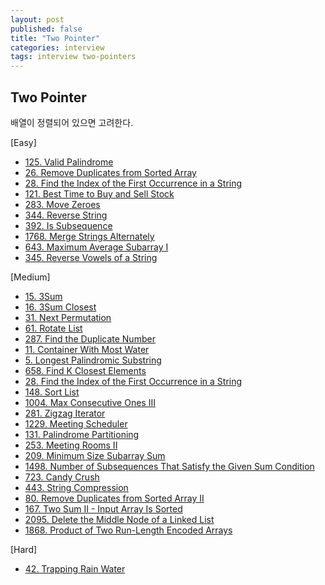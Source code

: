 ```yaml
---
layout: post
published: false
title: "Two Pointer"
categories: interview
tags: interview two-pointers
---
```


## Two Pointer

배열이 정렬되어 있으면 고려한다.

[Easy]
- [125. Valid Palindrome](/interview/2023/05/21/valid-palindrome/)
- [26. Remove Duplicates from Sorted Array](/interview/2023/05/21/remove-duplicates-from-sorted-array/)
- [28. Find the Index of the First Occurrence in a String](/interview/2023/05/01/find-the-index-of-the-first-occurrence-in-a-string/)
- [121. Best Time to Buy and Sell Stock](/interview/2023/05/21/best-time-to-buy-and-sell-stock/)
- [283. Move Zeroes](/interview/2023/05/21/move-zeroes/)
- [344. Reverse String](/interview/2023/05/21/reverse-string/)
- [392. Is Subsequence](/interview/2023/05/21/is-subsequence/)
- [1768. Merge Strings Alternately](/interview/2023/05/21/merge-strings-alternately/)
- [643. Maximum Average Subarray I](/interview/2023/05/21/maximum-average-subarray-i/)
- [345. Reverse Vowels of a String](/interview/2023/05/22/reverse-vowels-of-a-string/)

[Medium]
- [15. 3Sum](/interview/2023/05/21/3sum/)
- [16. 3Sum Closest](/interview/2023/05/21/3sum-closest/)
- [31. Next Permutation](/interview/2023/05/08/next-permutation/)
- [61. Rotate List](/interview/2023/05/21/rotate-list/)
- [287. Find the Duplicate Number](/interview/2023/05/01/find-the-duplicate-number/)
- [11. Container With Most Water](/interview/2023/05/21/container-with-most-water/)
- [5. Longest Palindromic Substring](/interview/2023/05/21/longest-palindromic-substring)
- [658. Find K Closest Elements](problems/2023-05-21-find-k-closest-elements.md)
- [28. Find the Index of the First Occurrence in a String](/interview/2023/05/21/find-the-index-of-the-first-occurrence-in-a-string/)
- [148. Sort List](/interview/2023/05/21/sort-list/)
- [1004. Max Consecutive Ones III](/interview/2023/05/21/max-consecutive-ones-iii/)
- [281. Zigzag Iterator](/interview/2023/05/21/zigzag-iterator/)
- [1229. Meeting Scheduler](/interview/2023/05/21/meeting-scheduler/)
- [131. Palindrome Partitioning](/interview/2023/05/21/palindrome-partitioning/)
- [253. Meeting Rooms II](/interview/2023/04/18/meeting-rooms-ii/)
- [209. Minimum Size Subarray Sum](/interview/2023/05/21/minimum-size-subarray-sum/)
- [1498. Number of Subsequences That Satisfy the Given Sum Condition](/interview/2023/05/21/number-of-subsequences-that-satisfy-the-given-sum-condition/)
- [723. Candy Crush](/interview/2023/05/21/candy-crush/)
- [443. String Compression](/interview/2023/05/21/string-compression/)
- [80. Remove Duplicates from Sorted Array II](/interview/2023/05/21/remove-duplicates-from-sorted-array-ii/)
- [167. Two Sum II - Input Array Is Sorted](/interview/2023/05/21/two-sum-ii-input-array-is-sorted/)
- [2095. Delete the Middle Node of a Linked List](/interview/2023/05/27/linked-list-cycle/)
- [1868. Product of Two Run-Length Encoded Arrays](/interview/2023/05/29/product-of-two-run-length-encoded-arrays/)

[Hard]
- [42. Trapping Rain Water](/interview/2023/05/21/trapping-rain-water)